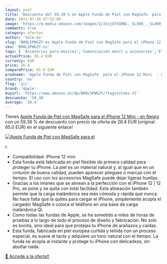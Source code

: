 ```yaml
---
layout: post
title: 'Descuento del 59.38 % en Apple Funda de Piel con MagSafe  para el'
date: 2021-07-30 07:52:09
image: 'https://m.media-amazon.com/images/I/31njd7d1RBL._SL500_._SL400_.jpg'
comments: true
category: ofertas
author: 'tole.es'
slug: 'B08L5PWGZY-es Apple Funda de Piel con MagSafe para el iPhone 12 Mini -...'
sku: 'B08L5PWGZY-es'
tags: [ 'Accesorios para móviles','Comunicación móvil y accesorios','Electrónica','Fundas y carcasas para teléfonos móviles','apple','iphone', ]
actualPrice: 26.4 EUR
currency: EUR
price: 26.4
comparePrice: 65.0 EUR
prodname: 'Apple Funda de Piel con MagSafe  para el iPhone 12 Mini  - en Negro'
country: 'es'
flag: '🇪🇸'
brand: 'Apple'
buyurl: 'https://www.amazon.es/dp/B08L5PWGZY/?tag=tolees-21'
descuento: '59.38'
average: '26.4'
---
```


Tienes [Apple Funda de Piel con MagSafe  para el iPhone 12 Mini  - en Negro](https://www.amazon.es/dp/B08L5PWGZY/?tag=tolees-21) con un 59.38 % de descuento con precio de oferta de 26.4 EUR (original: 65.0 EUR) en el siguiente enlace!

[![Apple Funda de Piel con MagSafe  para el](https://m.media-amazon.com/images/I/31njd7d1RBL._SL500_._SL400_.jpg)](https://www.amazon.es/dp/B08L5PWGZY/?tag=tolees-21)

ℹ️:

- Compatibilidad: iPhone 12 mini
- Esta funda está fabricada en piel flexible de primera calidad para proteger tu iPhone. La piel es un material natural y, al igual que en un cinturón de buena calidad, pueden aparecer pliegues o marcas con el tiempo. El uso con los accesorios MagSafe puede dejar ligeras huellas.
- Gracias a los imanes que se alinean a la perfección con el iPhone 12 | 12 Pro, se pone y se quita con total facilidad. Esta alineación también permite que la carga inalámbrica sea más cómoda y rápida que nunca. No hace falta que la quites para cargar el iPhone, simplemente acopla el cargador MagSafe o coloca el teléfono en una base de carga inalámbrica Qi.
- Como todas las fundas de Apple, se ha sometido a miles de horas de pruebas a lo largo de todo el proceso de diseño y fabricación. No solo es bonita, sino ideal para que protejas tu iPhone de arañazos y caídas.
- Esta funda, fabricada en piel europea curtida y teñida con un proceso especial, es suave al tacto y adquiere un tono natural con el tiempo. La funda se acopla al instante y protege tu iPhone con delicadeza, sin abultar nada.

[🛒 Accede a la oferta!!](https://www.amazon.es/dp/B08L5PWGZY/?tag=tolees-21)
